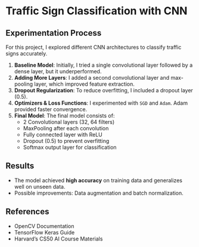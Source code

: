 # Traffic Sign Classification with CNN

## Experimentation Process
For this project, I explored different CNN architectures to classify traffic signs accurately.

1. **Baseline Model**: Initially, I tried a single convolutional layer followed by a dense layer, but it underperformed.
2. **Adding More Layers**: I added a second convolutional layer and max-pooling layer, which improved feature extraction.
3. **Dropout Regularization**: To reduce overfitting, I included a dropout layer (0.5).
4. **Optimizers & Loss Functions**: I experimented with `SGD` and `Adam`. Adam provided faster convergence.
5. **Final Model**: The final model consists of:
   - 2 Convolutional layers (32, 64 filters)
   - MaxPooling after each convolution
   - Fully connected layer with ReLU
   - Dropout (0.5) to prevent overfitting
   - Softmax output layer for classification

## Results
- The model achieved **high accuracy** on training data and generalizes well on unseen data.
- Possible improvements: Data augmentation and batch normalization.

## References
- OpenCV Documentation
- TensorFlow Keras Guide
- Harvard’s CS50 AI Course Materials
